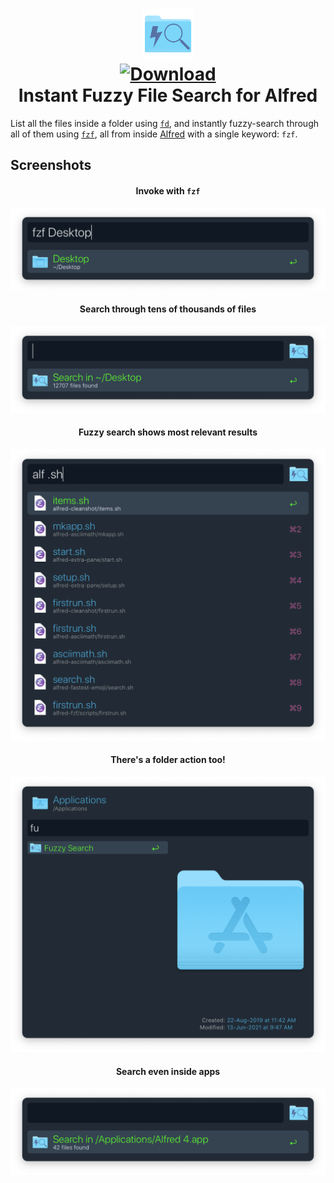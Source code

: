 <h1 align="center">

<a href="https://github.com/mr-pennyworth/alfred-fzf/releases/latest/">
  <img src="icon.png" width="16%"><br/>
  <img alt="Download"
       src="https://img.shields.io/github/downloads/mr-pennyworth/alfred-fzf/total?color=purple&label=Download"><br/>
</a>
  Instant Fuzzy File Search for Alfred
</h1>

List all the files inside a folder using [`fd`][1],
and instantly fuzzy-search through all of them using [`fzf`][2],
all from inside [Alfred][3] with a single keyword: `fzf`.

## Screenshots
<h4 align="center">Invoke with <code>fzf</code></h4>

![invocation](screenshots/invocation.png)

<h4 align="center">Search through tens of thousands of files</h4>

![filecount](screenshots/filecount.png)

<h4 align="center">Fuzzy search shows most relevant results</h4>

![search results](screenshots/search-results.png)

<h4 align="center">There's a folder action too!</h4>

![folder actions](screenshots/folder-actions.png)

<h4 align="center">Search even inside apps</h4>

![app bundle search](screenshots/app-bundle-search.png)

[1]: https://github.com/sharkdp/fd
[2]: https://github.com/junegunn/fzf
[3]: https://www.alfredapp.com
